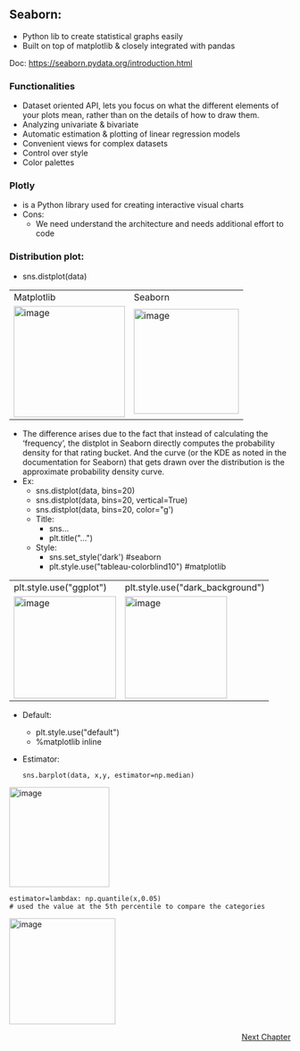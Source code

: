## Seaborn:

- Python lib to create statistical graphs easily
- Built on top of matplotlib & closely integrated with pandas

Doc: https://seaborn.pydata.org/introduction.html

### Functionalities
- Dataset oriented API,  lets you focus on what the different elements of your plots mean, rather than on the details of how to draw them.
- Analyzing univariate & bivariate
- Automatic estimation & plotting of linear regression models
- Convenient views for complex datasets
- Control over style
- Color palettes

### Plotly 
- is a Python library used for creating interactive visual charts
- Cons:
	- We need understand the architecture and needs additional effort to code


### Distribution plot:
- sns.distplot(data)
	
<table>
	<tr>
		<td>Matplotlib</td>
		<td>Seaborn</td>
	</tr>
	<tr>
		<td><img width="199" alt="image" src="https://user-images.githubusercontent.com/10133554/188859006-8c42273c-0239-4851-aef1-f254543829d9.png"></td>
		<td><img width="188" alt="image" src="https://user-images.githubusercontent.com/10133554/188858982-b521a727-44eb-4b2c-98b9-664079771b4d.png"></td>
	</tr>
</table>


- The difference arises due to the fact that instead of calculating the ‘frequency’, the distplot in Seaborn directly computes the probability density for that rating bucket. And the curve (or the KDE as noted in the documentation for Seaborn) that gets drawn over the distribution is the approximate probability density curve.
- Ex:
  - sns.distplot(data, bins=20)
  - sns.distplot(data, bins=20, vertical=True)
  - sns.distplot(data, bins=20, color="g') 
  - Title:
	- sns…
	- plt.title("…")
  - Style:
	- sns.set_style('dark') #seaborn
	- plt.style.use("tableau-colorblind10") #matplotlib

<table>
	<tr>
		<td>plt.style.use("ggplot") </td>
		<td>plt.style.use("dark_background") </td>
	</tr>
	<tr>
		<td><img width="183" alt="image" src="https://user-images.githubusercontent.com/10133554/188859863-78c0e601-1e7f-48c6-b2f9-26974acb9165.png"></td>
		<td><img width="183" alt="image" src="https://user-images.githubusercontent.com/10133554/188859948-a1e63eec-f142-4087-8f27-0beee7570daa.png"></td>
	</tr>
</table>

   - Default:
	  - plt.style.use("default")
	  - %matplotlib inline

   - Estimator:
	  ```
	  sns.barplot(data, x,y, estimator=np.median)
	  ```
	
<img width="179" alt="image" src="https://user-images.githubusercontent.com/10133554/188882154-ad712a2a-2239-4460-b99a-4095bd6fa2d0.png">

	estimator=lambdax: np.quantile(x,0.05)
	# used the value at the 5th percentile to compare the categories
<img width="190" alt="image" src="https://user-images.githubusercontent.com/10133554/188882183-8eaaf5bb-cfe1-4cd3-a989-02ec1e6d794b.png">


<p align="right">
   <a href=“./1.3.3.2 Seaborn Charts.md“>Next Chapter</a>
</p>